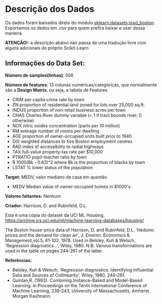 # Descrição dos Dados

Os dados foram baixados direto do módulo [sklearn.datasets.load_boston](https://scikit-learn.org/stable/modules/generated/sklearn.datasets.load_boston.html#sklearn-datasets-load-boston). Exportamos os dados em .csv para quem prefira baixar e usar dessa maneira.<br>

**ATENÇÃO!:** a descrição abaixo não passa de uma tradução livre com alguns adicionais do próprio Scikit-Learn<br>

## Informações do Data Set:

**Número de samples(linhas)**: 506<br>

**Número de features**: 13 colunas numéricas/categóricas, que normalmente são a **Design Matrix**, ou seja, a tabela de Features
- CRIM     per capita crime rate by town
- ZN       proportion of residential land zoned for lots over 25,000 sq.ft.
- INDUS    proportion of non-retail business acres per town
- CHAS     Charles River dummy variable (= 1 if tract bounds river; 0 otherwise)
- NOX      nitric oxides concentration (parts per 10 million)
- RM       average number of rooms per dwelling
- AGE      proportion of owner-occupied units built prior to 1940
- DIS      weighted distances to five Boston employment centres
- RAD      index of accessibility to radial highways
- TAX      full-value property-tax rate per $10,000
- PTRATIO  pupil-teacher ratio by town
- B        1000(Bk - 0.63)^2 where Bk is the proportion of blacks by town
- LSTAT    % lower status of the population
    
**Target:** MEDV, valor mediano da casa em questão
- MEDV     Median value of owner-occupied homes in $1000's

**Valores faltantes:** Nenhum<br>

**Criador:** Harrison, D. and Rubinfeld, D.L.<br>

Esta é uma cópia do dataset da UCI ML Housing.<br>
https://archive.ics.uci.edu/ml/machine-learning-databases/housing/<br>

The Boston house-price data of Harrison, D. and Rubinfeld, D.L. 'Hedonic prices and the demand for clean air', J. Environ. Economics & Management,vol.5, 81-102, 1978.   Used in Belsley, Kuh & Welsch, 'Regression diagnostics...', Wiley, 1980.   N.B. Various transformations are used in the table on pages 244-261 of the latter.<br>

**Referências:**
- Belsley, Kuh & Welsch, 'Regression diagnostics: Identifying Influential Data and Sources of Collinearity', Wiley, 1980. 244-261.
- Quinlan,R. (1993). Combining Instance-Based and Model-Based Learning. In Proceedings on the Tenth International Conference of Machine Learning, 236-243, University of Massachusetts, Amherst. Morgan Kaufmann.